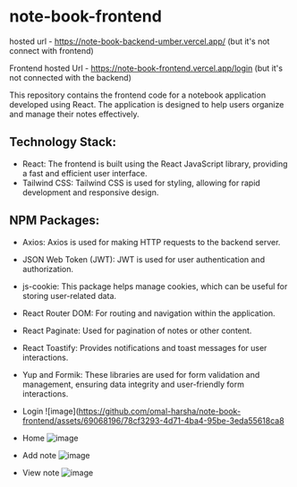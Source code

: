 # note-book-frontend

hosted url - https://note-book-backend-umber.vercel.app/  (but it's not connect with frontend)

Frontend hosted Url - https://note-book-frontend.vercel.app/login  (but it's not connected with the backend)

This repository contains the frontend code for a notebook application developed using React. The application is designed to help users organize and manage their notes effectively.

## Technology Stack:
+ React: The frontend is built using the React JavaScript library, providing a fast and efficient user interface.
+ Tailwind CSS: Tailwind CSS is used for styling, allowing for rapid development and responsive design.
## NPM Packages:
+ Axios: Axios is used for making HTTP requests to the backend server.
+ JSON Web Token (JWT): JWT is used for user authentication and authorization.
+ js-cookie: This package helps manage cookies, which can be useful for storing user-related data.
+ React Router DOM: For routing and navigation within the application.
+ React Paginate: Used for pagination of notes or other content.
+ React Toastify: Provides notifications and toast messages for user interactions.
+ Yup and Formik: These libraries are used for form validation and management, ensuring data integrity and user-friendly form interactions.

+ Login
![image](https://github.com/omal-harsha/note-book-frontend/assets/69068196/78cf3293-4d71-4ba4-95be-3eda55618ca8
+ Home
![image](https://github.com/omal-harsha/note-book-frontend/assets/69068196/9b53608c-4ecf-4de2-ad6e-2b2394648540)
+ Add note
![image](https://github.com/omal-harsha/note-book-frontend/assets/69068196/afcbe800-8d54-41fc-911b-e9aa2b607ddc)
+ View note
![image](https://github.com/omal-harsha/note-book-frontend/assets/69068196/c4a6f30b-f3f9-4698-8398-54b5cb10d3dc)


